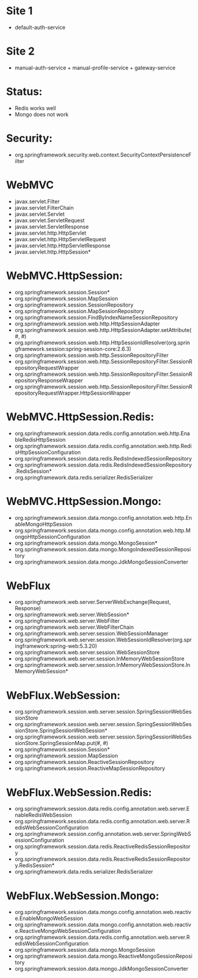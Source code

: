 # Site 1
- default-auth-service
# Site 2
- manual-auth-service + manual-profile-service + gateway-service

# Status:
- Redis works well
- Mongo does not work

# Security:
- org.springframework.security.web.context.SecurityContextPersistenceFilter

# WebMVC
- javax.servlet.Filter
- javax.servlet.FilterChain
- javax.servlet.Servlet
- javax.servlet.ServletRequest
- javax.servlet.ServletResponse
- javax.servlet.http.HttpServlet
- javax.servlet.http.HttpServletRequest
- javax.servlet.http.HttpServletResponse
- javax.servlet.http.HttpSession*


# WebMVC.HttpSession:
- org.springframework.session.Session*
- org.springframework.session.MapSession
- org.springframework.session.SessionRepository
- org.springframework.session.MapSessionRepository
- org.springframework.session.FindByIndexNameSessionRepository
- org.springframework.session.web.http.HttpSessionAdapter
- org.springframework.session.web.http.HttpSessionAdapter.setAttribute(#, #)
- org.springframework.session.web.http.HttpSessionIdResolver(org.springframework.session:spring-session-core:2.6.3)
- org.springframework.session.web.http.SessionRepositoryFilter
- org.springframework.session.web.http.SessionRepositoryFilter.SessionRepositoryRequestWrapper
- org.springframework.session.web.http.SessionRepositoryFilter.SessionRepositoryResponseWrapper
- org.springframework.session.web.http.SessionRepositoryFilter.SessionRepositoryRequestWrapper.HttpSessionWrapper


# WebMVC.HttpSession.Redis:
- org.springframework.session.data.redis.config.annotation.web.http.EnableRedisHttpSession
- org.springframework.session.data.redis.config.annotation.web.http.RedisHttpSessionConfiguration
- org.springframework.session.data.redis.RedisIndexedSessionRepository
- org.springframework.session.data.redis.RedisIndexedSessionRepository.RedisSession*
- org.springframework.data.redis.serializer.RedisSerializer

# WebMVC.HttpSession.Mongo:
- org.springframework.session.data.mongo.config.annotation.web.http.EnableMongoHttpSession
- org.springframework.session.data.mongo.config.annotation.web.http.MongoHttpSessionConfiguration
- org.springframework.session.data.mongo.MongoSession*
- org.springframework.session.data.mongo.MongoIndexedSessionRepository
- org.springframework.session.data.mongo.JdkMongoSessionConverter

# WebFlux
- org.springframework.web.server.ServerWebExchange(Request, Response)
- org.springframework.web.server.WebSession*
- org.springframework.web.server.WebFilter
- org.springframework.web.server.WebFilterChain
- org.springframework.web.server.session.WebSessionManager
- org.springframework.web.server.session.WebSessionIdResolver(org.springframework:spring-web:5.3.20)
- org.springframework.web.server.session.WebSessionStore
- org.springframework.web.server.session.InMemoryWebSessionStore
- org.springframework.web.server.session.InMemoryWebSessionStore.InMemoryWebSession*

# WebFlux.WebSession:
- org.springframework.session.web.server.session.SpringSessionWebSessionStore
- org.springframework.session.web.server.session.SpringSessionWebSessionStore.SpringSessionWebSession*
- org.springframework.session.web.server.session.SpringSessionWebSessionStore.SpringSessionMap.put(#, #)
- org.springframework.session.Session*
- org.springframework.session.MapSession
- org.springframework.session.ReactiveSessionRepository
- org.springframework.session.ReactiveMapSessionRepository


# WebFlux.WebSession.Redis:
- org.springframework.session.data.redis.config.annotation.web.server.EnableRedisWebSession
- org.springframework.session.data.redis.config.annotation.web.server.RedisWebSessionConfiguration
- org.springframework.session.config.annotation.web.server.SpringWebSessionConfiguration
- org.springframework.session.data.redis.ReactiveRedisSessionRepository
- org.springframework.session.data.redis.ReactiveRedisSessionRepository.RedisSession*
- org.springframework.data.redis.serializer.RedisSerializer

# WebFlux.WebSession.Mongo:
- org.springframework.session.data.mongo.config.annotation.web.reactive.EnableMongoWebSession
- org.springframework.session.data.mongo.config.annotation.web.reactive.ReactiveMongoWebSessionConfiguration
- org.springframework.session.data.redis.config.annotation.web.server.RedisWebSessionConfiguration
- org.springframework.session.data.mongo.MongoSession
- org.springframework.session.data.mongo.ReactiveMongoSessionRepository
- org.springframework.session.data.mongo.JdkMongoSessionConverter